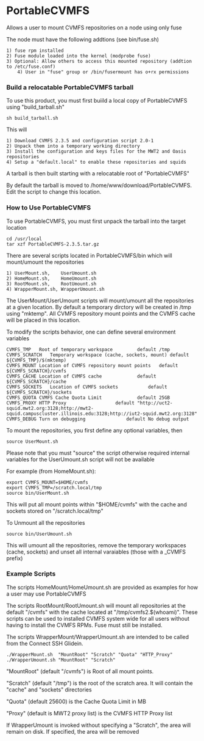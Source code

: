PortableCVMFS
=============

Allows a user to mount CVMFS repositories on a node using only fuse


The node must have the following addtions (see bin/fuse.sh)

	1) fuse rpm installed
	2) Fuse module loaded into the kernel (modprobe fuse)
	3) Optional: Allow others to access this mounted repository (addtion to /etc/fuse.conf)
        4) User in "fuse" group or /bin/fusermount has o+rx permissions



### Build a relocatable PortableCVMFS tarball ###

To use this product, you must first buiild a local copy of PortableCVMFS using "build_tarball.sh"

	sh build_tarball.sh


This will 

	1) Download CVMFS 2.3.5 and configuration script 2.0-1
	2) Unpack them into a temporary working directory
	3) Install the configuration and keys files for the MWT2 and Oasis repositories
	4) Setup a "default.local" to enable these repositories and squids

A tarball is then built starting with a relocatable root of "PortableCVMFS"

By default the tarball is moved to /home/www/download/PortableCVMFS. Edit the script to change this location.




### How to Use PortableCVMFS ###

To use PortableCVMFS, you must first unpack the tarball into the target location

	cd /usr/local
	tar xzf PortableCVMFS-2.3.5.tar.gz


There are several scripts located in PortableCVMFS/bin which will mount/umount the repositories

	1) UserMount.sh,    UserUmount.sh
	2) HomeMount.sh,    HomeUmount.sh
	3) RootMount.sh,    RootUmount.sh
	4) WrapperMount.sh, WrapperUmount.sh


The UserMount/UserUmount scripts will mount/umount all the repositories at a given location.
By default a temporary dirctory will be created in /tmp using "mktemp".
All CVMFS repository mount points and the CVMFS cache will be placed in this location.


To modify the scripts behavior, one can define several environment variables

	CVMFS_TMP	Root of temporary workspace			default /tmp
	CVMFS_SCRATCH	Temporary workspace (cache, sockets, mount)	default ${CVMFS_TMP}/$(mktemp)
	CVMFS_MOUNT	Location of CVMFS repository mount points	default ${CVMFS_SCRATCH}/cvmfs
	CVMFS_CACHE	Location of CVMFS cache				default ${CVMFS_SCRATCH}/cache
	CVMFS_SOCKETS	Location of CVMFS sockets			default ${CVMFS_SCRATCH}/sockets
	CVMFS_QUOTA	CVMFS Cache Quota Limit				default 25GB
	CVMFS_PROXY	HTTP Proxy					default "http://uct2-squid.mwt2.org:3128;http://mwt2-squid.campuscluster.illinois.edu:3128;http://iut2-squid.mwt2.org:3128"
	CVMFS_DEBUG	Turn on debugging				default No debug output


To mount the repositories, you first define any optional variables, then 

	source UserMount.sh

Please note that you must "source" the script otherwise required internal variables 
for the UserUmount.sh script will not be available


For example (from HomeMount.sh):

	export CVMFS_MOUNT=$HOME/cvmfs
	export CVMFS_TMP=/scratch.local/tmp
	source bin/UserMount.sh

This will put all mount points within "$HOME/cvmfs" with the cache and sockets stored on "/scratch.local/tmp"


To Unmount all the repositories

	source bin/UserUmount.sh


This will umount all the repositories, remove the temporary workspaces (cache, sockets) 
and unset all internal varaiables (those with a _CVMFS prefix)




### Example Scripts ###


The scripts HomeMount/HomeUmount.sh are provided as examples for how a user may use PortableCVMFS



The scripts RootMount/RootUmount.sh will mount all repositories at the default "/cvmfs"
with the cache located at "/tmp/cvmfs2.$(whoami)". These scripts can be used to installed CVMFS
system wide for all users without having to install the CVMFS RPMs. Fuse must still be installed.


The scripts WrapperMount/WrapperUmount.sh are intended to be called from the Connect SSH Glidein.

	./WrapperMount.sh  "MountRoot" "Scratch" "Quota" "HTTP_Proxy"
	./WrapperUmount.sh "MountRoot" "Scratch"

"MountRoot" (default "/cvmfs") is Root of all mount points.

"Scratch" (default "/tmp") is the root of the scratch area.
It will contain the "cache" and "sockets" directories


"Quota" (default 25600) is the Cache Quota Limit in MB

"Proxy" (default is MWT2 proxy list) is the CVMFS HTTP Proxy list



If WrapperUmount is invoked without specifying a "Scratch",
the area will remain on disk. If specified, the area will be removed

